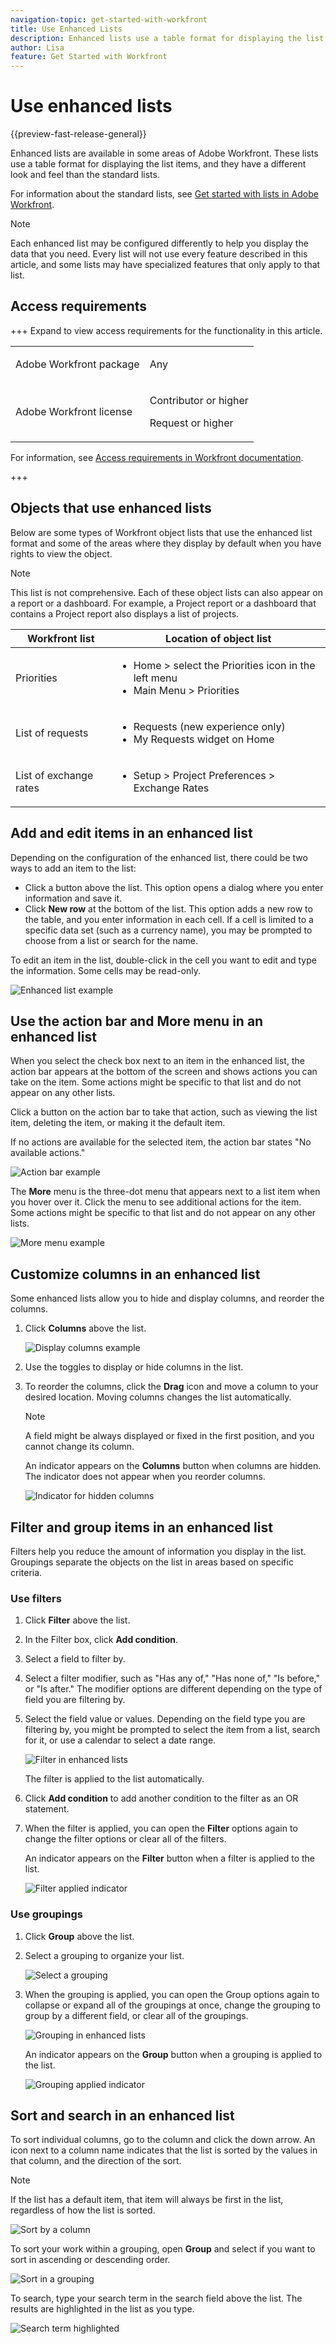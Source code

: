 ```yaml
---
navigation-topic: get-started-with-workfront
title: Use Enhanced Lists
description: Enhanced lists use a table format for displaying the list items, and they have a different look and feel than the standard lists
author: Lisa
feature: Get Started with Workfront
---
```

# Use enhanced lists

{{preview-fast-release-general}}

Enhanced lists are available in some areas of Adobe Workfront. These lists use a table format for displaying the list items, and they have a different look and feel than the standard lists.

For information about the standard lists, see [Get started with lists in Adobe Workfront](/help/quicksilver/workfront-basics/navigate-workfront/use-lists/view-items-in-a-list.md).

>[!NOTE]
>
>Each enhanced list may be configured differently to help you display the data that you need. Every list will not use every feature described in this article, and some lists may have specialized features that only apply to that list.

## Access requirements

+++ Expand to view access requirements for the functionality in this article.

<table style="table-layout:auto">
 <col> 
 <col>
 <tbody> 
  <tr> 
   <td>Adobe Workfront package</td> 
   <td><p>Any</p></td> 
  </tr> 
  <tr> 
   <td>Adobe Workfront license</td> 
   <td>
   <p>Contributor or higher</p>
   <p>Request or higher</p></td>
  </tr>
 </tbody> 
</table>

For information, see [Access requirements in Workfront documentation](/help/quicksilver/administration-and-setup/add-users/access-levels-and-object-permissions/access-level-requirements-in-documentation.md).

+++

## Objects that use enhanced lists

Below are some types of Workfront object lists that use the enhanced list format and some of the areas where they display by default when you have rights to view the object.

>[!NOTE]
>
>This list is not comprehensive. Each of these object lists can also appear on a report or a dashboard. For example, a Project report or a dashboard that contains a Project report also displays a list of projects.

| Workfront list | Location of object list |
|--- |--- |
| Priorities | <ul><li>Home &gt; select the Priorities icon in the left menu</li><li>Main Menu &gt; Priorities</li></ul> |
| List of requests | <ul><li>Requests (new experience only)</li><li>My Requests widget on Home</li></ul> |
| List of exchange rates | <ul><li>Setup &gt; Project Preferences &gt; Exchange Rates</li></ul> |

## Add and edit items in an enhanced list

Depending on the configuration of the enhanced list, there could be two ways to add an item to the list:

* Click a button above the list. This option opens a dialog where you enter information and save it.
* Click **New row** at the bottom of the list. This option adds a new row to the table, and you enter information in each cell. If a cell is limited to a specific data set (such as a currency name), you may be prompted to choose from a list or search for the name.

To edit an item in the list, double-click in the cell you want to edit and type the information. Some cells may be read-only.

![Enhanced list example](assets/glist-exchange-rates.png)

## Use the action bar and More menu in an enhanced list

When you select the check box next to an item in the enhanced list, the action bar appears at the bottom of the screen and shows actions you can take on the item. Some actions might be specific to that list and do not appear on any other lists.

Click a button on the action bar to take that action, such as viewing the list item, deleting the item, or making it the default item.

If no actions are available for the selected item, the action bar states "No available actions."

![Action bar example](assets/glist-action-bar-exchange-rates.png)

The **More** menu is the three-dot menu that appears next to a list item when you hover over it. Click the menu to see additional actions for the item. Some actions might be specific to that list and do not appear on any other lists.

![More menu example](assets/glist-more-menu-exchange-rates.png)

## Customize columns in an enhanced list

Some enhanced lists allow you to hide and display columns, and reorder the columns.

1. Click **Columns** above the list.

   ![Display columns example](assets/glist-display-move-columns.png)

1. Use the toggles to display or hide columns in the list.
1. To reorder the columns, click the **Drag** icon and move a column to your desired location. Moving columns changes the list automatically.

   >[!NOTE]
   >
   >A field might be always displayed or fixed in the first position, and you cannot change its column.

   <span class="preview">An indicator appears on the **Columns** button when columns are hidden. The indicator does not appear when you reorder columns.</span>

   ![Indicator for hidden columns](assets/glist-columns-hidden-indicator.png)

## Filter and group items in an enhanced list

Filters help you reduce the amount of information you display in the list. Groupings separate the objects on the list in areas based on specific criteria.

### Use filters

1. Click **Filter** above the list.
1. In the Filter box, click **Add condition**.
1. Select a field to filter by.
1. Select a filter modifier, such as "Has any of," "Has none of," "Is before," or "Is after." The modifier options are different depending on the type of field you are filtering by.
1. Select the field value or values. Depending on the field type you are filtering by, you might be prompted to select the item from a list, search for it, or use a calendar to select a date range.
    
   ![Filter in enhanced lists](assets/glist-filter-with-options.png)

   The filter is applied to the list automatically.

1. Click **Add condition** to add another condition to the filter as an OR statement.
1. When the filter is applied, you can open the **Filter** options again to change the filter options or clear all of the filters.

   <span class="preview">An indicator appears on the **Filter** button when a filter is applied to the list.</span>

   ![Filter applied indicator](assets/glist-filter-applied-indicator.png)

### Use groupings

1. Click **Group** above the list.
1. Select a grouping to organize your list.

   ![Select a grouping](assets/glist-grouping-choose-a-group-by.png)

1. When the grouping is applied, you can open the Group options again to collapse or expand all of the groupings at once, change the grouping to group by a different field, or clear all of the groupings.

   ![Grouping in enhanced lists](assets/glist-group-by-due-date-priorities.png)

   <span class="preview">An indicator appears on the **Group** button when a grouping is applied to the list.</span>

   ![Grouping applied indicator](assets/glist-grouping-applied-indicator.png)

## Sort and search in an enhanced list

To sort individual columns, go to the column and click the down arrow. An icon next to a column name indicates that the list is sorted by the values in that column, and the direction of the sort.

>[!NOTE]
>
>If the list has a default item, that item will always be first in the list, regardless of how the list is sorted.

![Sort by a column](assets/glist-sort-by-column.png)

To sort your work within a grouping, open **Group** and select if you want to sort in ascending or descending order.

![Sort in a grouping](assets/sort-in-groups.png)

To search, type your search term in the search field above the list. The results are highlighted in the list as you type.

![Search term highlighted](assets/glist-search-highlighted.png)
